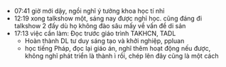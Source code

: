 - 07:41 giờ mới dậy, ngồi nghĩ ý tưởng khoa học tí nhỉ
- 12:19 xong talkshow một, sáng nay được nghỉ học. cũng đáng đi talkshow 2 đấy dù họ không đào sâu mấy về vấn đề di sản
- 17:13 việc cần làm: Đọc trước giáo trình TAKHCN, TADL
	- Hoàn thành DL tư duy sáng tạo và khởi nghiệp, ppluan
	- học tiếng Pháp, đọc lại giáo án, nghĩ thêm hoạt động nếu được, không nghĩ phát triển là thành ì rồi, chép lên đây cũng là một cách